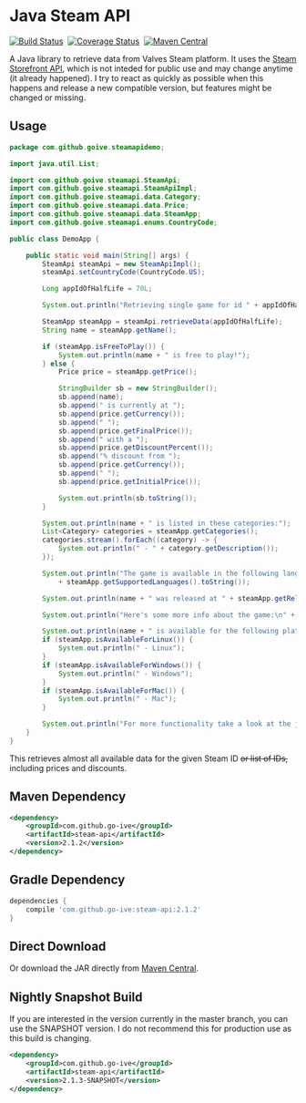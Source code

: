Java Steam API
=========

[![Build Status](https://travis-ci.org/go-ive/steam-api.svg?branch=master)](https://travis-ci.org/go-ive/steam-api)&nbsp;
[![Coverage Status](https://coveralls.io/repos/go-ive/steam-api/badge.svg?branch=master)](https://coveralls.io/r/go-ive/steam-api?branch=master)&nbsp;
[![Maven Central](https://maven-badges.herokuapp.com/maven-central/com.github.go-ive/steam-api/badge.svg)](https://maven-badges.herokuapp.com/maven-central/com.github.go-ive/steam-api)

A Java library to retrieve data from Valves Steam platform. It uses the [Steam Storefront API](https://wiki.teamfortress.com/wiki/User:RJackson/StorefrontAPI), which is not inteded for public use and may change anytime (it already happened). I try to react as quickly as possible when this happens and release a new compatible version, but features might be changed or missing.

## Usage

```java
package com.github.goive.steamapidemo;

import java.util.List;

import com.github.goive.steamapi.SteamApi;
import com.github.goive.steamapi.SteamApiImpl;
import com.github.goive.steamapi.data.Category;
import com.github.goive.steamapi.data.Price;
import com.github.goive.steamapi.data.SteamApp;
import com.github.goive.steamapi.enums.CountryCode;

public class DemoApp {

    public static void main(String[] args) {
        SteamApi steamApi = new SteamApiImpl();
        steamApi.setCountryCode(CountryCode.US);

        Long appIdOfHalfLife = 70L;

        System.out.println("Retrieving single game for id " + appIdOfHalfLife + "...");

        SteamApp steamApp = steamApi.retrieveData(appIdOfHalfLife);
        String name = steamApp.getName();

        if (steamApp.isFreeToPlay()) {
            System.out.println(name + " is free to play!");
        } else {
            Price price = steamApp.getPrice();

            StringBuilder sb = new StringBuilder();
            sb.append(name);
            sb.append(" is currently at ");
            sb.append(price.getCurrency());
            sb.append(" ");
            sb.append(price.getFinalPrice());
            sb.append(" with a ");
            sb.append(price.getDiscountPercent());
            sb.append("% discount from ");
            sb.append(price.getCurrency());
            sb.append(" ");
            sb.append(price.getInitialPrice());

            System.out.println(sb.toString());
        }

        System.out.println(name + " is listed in these categories:");
        List<Category> categories = steamApp.getCategories();
        categories.stream().forEach((category) -> {
            System.out.println(" - " + category.getDescription());
        });

        System.out.println("The game is available in the following languages: "
            + steamApp.getSupportedLanguages().toString());

        System.out.println(name + " was released at " + steamApp.getReleaseDate());

        System.out.println("Here's some more info about the game:\n" + steamApp.getAboutTheGame());

        System.out.println(name + " is available for the following platforms: ");
        if (steamApp.isAvailableForLinux()) {
            System.out.println(" - Linux");
        }
        if (steamApp.isAvailableForWindows()) {
            System.out.println(" - Windows");
        }
        if (steamApp.isAvailableForMac()) {
            System.out.println(" - Mac");
        }

        System.out.println("For more functionality take a look at the javadoc of the SteamApp.class.");
    }
}
```

This retrieves almost all available data for the given Steam ID ~~or list of IDs,~~ including prices and discounts.

## Maven Dependency

```xml
<dependency>
    <groupId>com.github.go-ive</groupId>
    <artifactId>steam-api</artifactId>
    <version>2.1.2</version>
</dependency>
```

## Gradle Dependency

```gradle
dependencies {
    compile 'com.github.go-ive:steam-api:2.1.2'
}
```

## Direct Download

Or download the JAR directly from [Maven Central](http://search.maven.org/remotecontent?filepath=com/github/go-ive/steam-api/2.1.2/steam-api-2.1.2.jar).

## Nightly Snapshot Build

If you are interested in the version currently in the master branch, you can use the SNAPSHOT version. I do not recommend this for production use as this build is changing.

```xml
<dependency>
    <groupId>com.github.go-ive</groupId>
    <artifactId>steam-api</artifactId>
    <version>2.1.3-SNAPSHOT</version>
</dependency>
```

